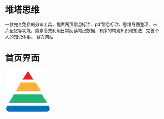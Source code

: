# 堆塔思维
一款完全免费的效率工具，提供网页信息标注、pdf信息标注、思维导图整理、卡片记忆等功能，能够高效利用日常阅读笔记数据，有序的构建知识和想法，完善个人的知识体系。 [官方网站](http://www.duitasiwei.com/ "官方网站"). 

# 首页界面
![images](https://github.com/duitasiwei/duitasiwei/blob/master/timg.jpg)
